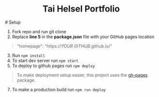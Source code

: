 <h1 align="center">
    Tai Helsel Portfolio
</h1>
# Setup

 1. Fork repo and run git clone
 2. Replace **line 5** in the **package.json** file with your GitHub pages location
  > "homepage":  "https://*YOUR GITHUB*.github.io/"
 3. Run `npm install`
 4. To start dev server run `npm start`
 5. To deploy to github pages run `npm deploy`
 > To make deployment setup easier, this project uses the [gh-pages](https://github.com/tschaub/gh-pages) package.
 7. To make a production build run  `npm run deploy`
